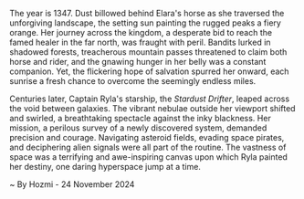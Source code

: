 
The year is 1347.  Dust billowed behind Elara's horse as she traversed the unforgiving landscape, the setting sun painting the rugged peaks a fiery orange.  Her journey across the kingdom, a desperate bid to reach the famed healer in the far north, was fraught with peril. Bandits lurked in shadowed forests, treacherous mountain passes threatened to claim both horse and rider, and the gnawing hunger in her belly was a constant companion.  Yet, the flickering hope of salvation spurred her onward, each sunrise a fresh chance to overcome the seemingly endless miles.

Centuries later, Captain Ryla's starship, the *Stardust Drifter*, leaped across the void between galaxies.  The vibrant nebulae outside her viewport shifted and swirled, a breathtaking spectacle against the inky blackness.  Her mission, a perilous survey of a newly discovered system, demanded precision and courage.  Navigating asteroid fields, evading space pirates, and deciphering alien signals were all part of the routine.  The vastness of space was a terrifying and awe-inspiring canvas upon which Ryla painted her destiny, one daring hyperspace jump at a time.

~ By Hozmi - 24 November 2024
